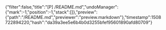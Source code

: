{"filter":false,"title":"[P] /README.md","undoManager":{"mark":-1,"position":-1,"stack":[]},"preview":{"path":"/README.md","previewer":"preview.markdown"},"timestamp":1508722894220,"hash":"da39a3ee5e6b4b0d3255bfef95601890afd80709"}